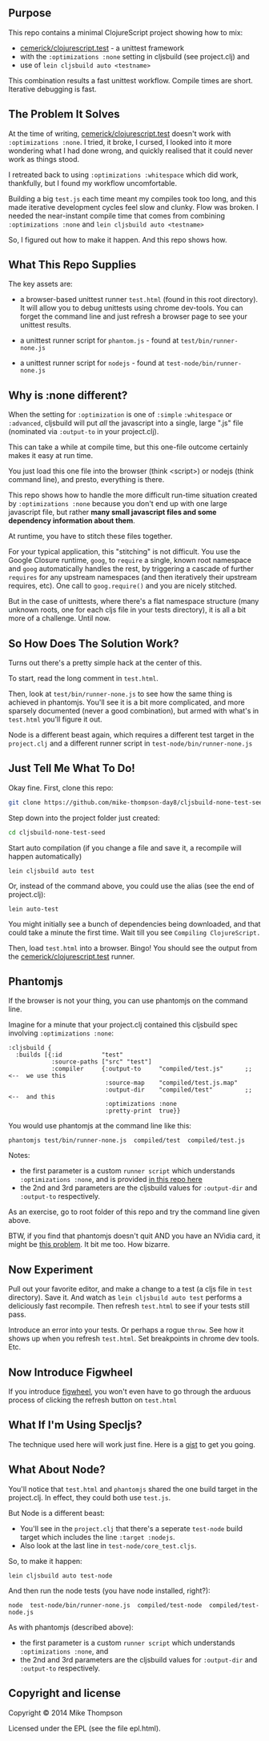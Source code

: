 Purpose
---------------

This repo contains a minimal ClojureScript project showing how to mix:

* [cemerick/clojurescript.test]  - a unittest framework
* with the `:optimizations :none` setting in cljsbuild (see project.clj) and
* use of `lein cljsbuild auto <testname>`

This combination results a fast unittest workflow. Compile times are short. Iterative debugging is fast.


The Problem It Solves
----------------------

At the time of writing, [cemerick/clojurescript.test]  doesn't work with `:optimizations :none`.
I tried, it broke, I cursed, I looked into it more wondering what I had done wrong, and quickly
realised that it could never work as things stood.

I retreated back to using `:optimizations :whitespace` which did work, thankfully, but
I found my workflow uncomfortable.

Building a big `test.js` each time meant my compiles took too long, and this
made iterative development
cycles feel slow and clunky. Flow was broken.  I needed the near-instant compile
time that comes from combining `:optimizations :none` and `lein cljsbuild auto <testname>`

So, I figured out how to make it happen. And this repo shows how.

What This Repo Supplies
-----------------------

The key assets are:

* a browser-based unittest runner `test.html` (found in this root directory). It will allow you to
debug unittests using chrome dev-tools.  You can forget the command line
and just refresh a browser page to see your unittest results.

* a unittest runner script for `phantom.js` - found at `test/bin/runner-none.js`

* a unittest runner script for `nodejs` - found at `test-node/bin/runner-none.js`


Why is :none different?
-----------------------

When the setting for `:optimization` is one of `:simple` `:whitespace` or `:advanced`, cljsbuild will put *all* the javascript into a single, large ".js" file (nominated via `:output-to` in your project.clj).

This can take a while at compile time, but this one-file outcome certainly makes it easy at run time.

You just load this one file into the browser (think \<script\>) or nodejs (think command line), and presto, everything is there.

This repo shows how to handle the more difficult run-time situation created by `:optimizations :none` because you don't end up with one large javascript file, but rather **many small javascript files and some dependency information about them**.

At runtime, you have to stitch these files together.

For your typical application, this "stitching" is not difficult.  You use the Google Closure runtime, `goog`, to `require` a single, known root namespace and `goog` automatically handles the rest, by triggering a cascade of further `requires` for any upstream namespaces (and then iteratively their upstream requires, etc). One call to `goog.require()` and you are nicely stitched.

But in the case of unittests, where there's a flat namespace structure (many unknown roots, one for each cljs file in your tests directory), it is all a bit more of a challenge. Until now.



So How Does The Solution Work?
----------------------

Turns out there's a pretty simple hack at the center of this.

To start, read the long comment in `test.html`.

Then, look at `test/bin/runner-none.js` to see how the same thing is achieved
in phantomjs. You'll see it is a bit more complicated, and more sparsely
documented (never a good combination), but armed with what's in `test.html`
you'll figure it out.

Node is a different beast again, which requires a different test target in the `project.clj`
and a different runner script in `test-node/bin/runner-none.js`


Just Tell Me What To Do!
----------------------

Okay fine.  First, clone this repo:

```sh
git clone https://github.com/mike-thompson-day8/cljsbuild-none-test-seed.git
```

Step down into the project folder just created:

```sh
cd cljsbuild-none-test-seed
```

Start auto compilation (if you change a file and save it, a recompile will happen automatically)


```
lein cljsbuild auto test
```
Or, instead of the command above, you could use the alias (see the end of project.clj):
```
lein auto-test
```

You might initially see a bunch of dependencies being downloaded, and that could take a minute the first time. Wait till you see `Compiling ClojureScript.`

Then, load `test.html` into a browser. Bingo! You should see the output from the [cemerick/clojurescript.test] runner.


Phantomjs
--------------------

If the browser is not your thing, you can use phantomjs on the command line.


Imagine for a minute that your project.clj contained this cljsbuild spec involving `:optimizations :none`:
```
:cljsbuild {
  :builds [{:id           "test"
            :source-paths ["src" "test"]
            :compiler     {:output-to     "compiled/test.js"      ;; <--  we use this
                           :source-map    "compiled/test.js.map"
                           :output-dir    "compiled/test"         ;; <--  and this
                           :optimizations :none
                           :pretty-print  true}}
```


You would use phantomjs at the command line like this:
```
phantomjs test/bin/runner-none.js  compiled/test  compiled/test.js
```

Notes:
* the first parameter is a custom `runner script` which understands `:optimizations :none`, and is provided [in this repo here]
* the 2nd and 3rd parameters are the cljsbuild values for `:output-dir` and `:output-to` respectively.

As an exercise, go to root folder of this repo and try the command line given above.


BTW, if you find that phantomjs doesn't quit AND you have an NVidia card, it might be [this problem]. It bit me too. How bizarre.


Now Experiment
----------------------

Pull out your favorite editor, and make a change to a test (a cljs file in `test` directory). Save it. And watch as `lein cljsbuild auto test` performs a deliciously fast recompile. Then refresh `test.html` to see if your tests still pass.

Introduce an error into your tests.  Or perhaps a rogue  `throw`.  See how it shows up when you refresh `test.html`.  Set breakpoints in chrome dev tools. Etc.



Now Introduce Figwheel
----------------------


If you introduce [figwheel], you won't  even have to go through the arduous process of clicking the refresh button on `test.html`


What If I'm Using Specljs?
----------------------

The technique used here will work just fine.  Here is a [gist] to get you going.



What About Node?
----------------------

You'll notice that `test.html` and `phantomjs` shared the one build target in the project.clj.  In effect, they could both use `test.js`.


But Node is a different beast:

* You'll see in the `project.clj` that there's a seperate `test-node` build target which includes the line `:target :nodejs`.
* Also look at the last line in `test-node/core_test.cljs`.

So, to make it happen:
```
lein cljsbuild auto test-node
```

And then run the node tests (you have node installed, right?):
```
node  test-node/bin/runner-none.js  compiled/test-node  compiled/test-node.js
```

As with phantomjs (described above):
* the first parameter is a custom `runner script` which understands `:optimizations :none`, and
* the 2nd and 3rd parameters are the cljsbuild values for `:output-dir` and `:output-to` respectively.


Copyright and license
-------------------

Copyright © 2014 Mike Thompson

Licensed under the EPL (see the file epl.html).


[gist]:https://gist.github.com/mike-thompson-day8/8a87349cf69697bfcd64
[figwheel]:https://github.com/bhauman/lein-figwheel
[this problem]:https://github.com/ariya/phantomjs/issues/10845#issuecomment-14994358
[cemerick/clojurescript.test]:https://github.com/cemerick/clojurescript.test
[in this repo here]:https://github.com/mike-thompson-day8/cljsbuild-none-test-seed/blob/master/test/bin/runner-none.js


